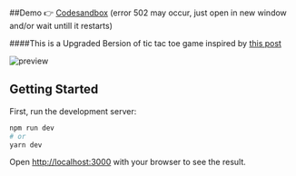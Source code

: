 ##Demo 👉 [Codesandbox](https://codesandbox.io/s/github/auto200/tic-tac-whatever)
(error 502 may occur, just open in new window and/or wait untill it restarts)

####This is a Upgraded Bersion of tic tac toe game inspired by [this post](https://9gag.com/gag/aQomRzK)

<img src="preview.gif" alt="preview">

## Getting Started

First, run the development server:

```bash
npm run dev
# or
yarn dev
```

Open [http://localhost:3000](http://localhost:3000) with your browser to see the result.
